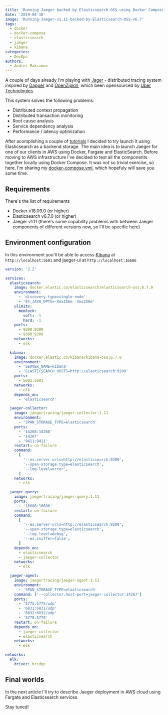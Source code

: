 ```yaml
---
title: 'Running Jaeger backed by Elasticsearch OSS using Docker Compose'
date: '2019-04-10'
image: 'Running-Jaeger-v1.11-backed-by-Elasticsearch-OSS-v6.7'
tags:
  - docker
  - docker-compose
  - elasticsearch
  - jaeger
  - kibana
categories:
  - DevOps
authors:
  - Andrei Maksimov
---
```


A couple of days already I'm playing with [Jager](https://www.jaegertracing.io) - distributed tracing system inspired by [Dapper](https://research.google.com/pubs/pub36356.html) and [OpenZipkin](http://zipkin.io/), which been opensourced by [Uber Technologies](http://uber.github.io/).

This system solves the following problems:

- Distributed context propagation
- Distributed transaction monitoring
- Root cause analysis
- Service dependency analysis
- Performance / latency optimization

After acomplishing a couple of [tutorials](https://github.com/yurishkuro/opentracing-tutorial) I decided to try launch it using Elasticsearch as a backend storage. The main idea is to launch Jaeger for one of our clients in AWS using Docker, Fargate and ElasticSearch. Before moving to AWS infrastructure I've decided to test all the components together locally using Docker Compose. It was not so trivial exercise, so here, I'm sharing my [docker-compose.yml](https://gist.github.com/andreivmaksimov/e8a644e73026c46f18664db25a80b993), which hopefuly will save you some time.

## Requirements

There's the list of requirements

- Docker v18.09.0 (or higher)
- Elasticsearch v6.7.0 (or higher)
- Jaeger v1.11 (there's some copability problems with between Jaeger components of different versions now, so I'll be specific here)

## Environment configuration

In this environment you'll be able to access [Kibana](https://www.elastic.co/products/kibana) at `http://localhost:5601` and jaeger-ui at `http://localhost:16686`

```yaml
version: '2.2'

services:
  elasticsearch:
    image: docker.elastic.co/elasticsearch/elasticsearch-oss:6.7.0
    environment:
      - 'discovery.type=single-node'
      - 'ES_JAVA_OPTS=-Xmx256m -Xms256m'
    ulimits:
      memlock:
        soft: -1
        hard: -1
    ports:
      - 9200:9200
      - 9300:9300
    networks:
      - elk

  kibana:
    image: docker.elastic.co/kibana/kibana-oss:6.7.0
    environment:
      - 'SERVER_NAME=kibana'
      - 'ELASTICSEARCH_HOSTS=http://elasticsearch:9200'
    ports:
      - 5601:5601
    networks:
      - elk
    depends_on:
      - 'elasticsearch'

  jaeger-collector:
    image: jaegertracing/jaeger-collector:1.11
    environment:
      - 'SPAN_STORAGE_TYPE=elasticsearch'
    ports:
      - '14268:14268'
      - '14267'
      - '9411:9411'
    restart: on-failure
    command:
      [
        '--es.server-urls=http://elasticsearch:9200',
        '--span-storage.type=elasticsearch',
        '--log-level=error',
      ]
    networks:
      - elk

  jaeger-query:
    image: jaegertracing/jaeger-query:1.11
    ports:
      - '16686:16686'
    restart: on-failure
    command:
      [
        '--es.server-urls=http://elasticsearch:9200',
        '--span-storage.type=elasticsearch',
        '--log-level=debug',
        '--es.sniffer=false',
      ]
    depends_on:
      - elasticsearch
      - jaeger-collector
    networks:
      - elk

  jaeger-agent:
    image: jaegertracing/jaeger-agent:1.11
    environment:
      - 'SPAN_STORAGE_TYPE=elasticsearch'
    command: ['--collector.host-port=jaeger-collector:14267']
    ports:
      - '5775:5775/udp'
      - '6831:6831/udp'
      - '6832:6832/udp'
      - '5778:5778'
    restart: on-failure
    depends_on:
      - jaeger-collector
      - elasticsearch
    networks:
      - elk

networks:
  elk:
    driver: bridge
```

## Final worlds

In the next article I'll try to describe Jaeger deployment in AWS cloud using Fargate and Elasticsearch services.

Stay tuned!
